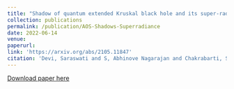 ```yaml
---
title: "Shadow of quantum extended Kruskal black hole and its super-radiance property"
collection: publications
permalink: /publication/AOS-Shadows-Superradiance
date: 2022-06-14
venue: 
paperurl: 
link: 'https://arxiv.org/abs/2105.11847'
citation: 'Devi, Saraswati and S, Abhinove Nagarajan and Chakrabarti, Sayan and Majhi, Bibhas Ranjan &quot;Shadow of quantum extended Kruskal black hole and its super-radiance property&quot; doi:10.48550/arxiv.2105.11847'
---
```

[Download paper here](http://abhinovenagarajans.github.io/files/AOS-Shadows-Superradiance-2105.11847.pdf)